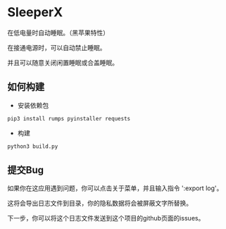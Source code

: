 # SleeperX

在低电量时自动睡眠。（黑苹果特性）

在接通电源时，可以自动禁止睡眠。

并且可以随意关闭闲置睡眠或合盖睡眠。

## 如何构建

* 安装依赖包

```bash
pip3 install rumps pyinstaller requests
```

* 构建

```bash
python3 build.py
```


## 提交Bug

如果你在这应用遇到问题，你可以点击关于菜单，并且输入指令 ':export log'。

这将会导出日志文件到目录，你的隐私数据将会被屏蔽文字所替换。

下一步，你可以将这个日志文件发送到这个项目的github页面的issues。